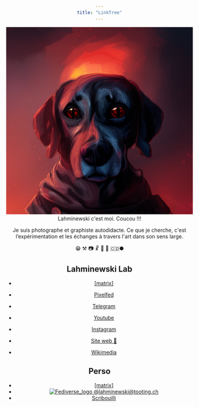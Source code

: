 ```yaml
---
title: "LinkTree"
---
```

<style>
body {
  text-align: center;
}
header, H1 {
    display: none;
}
main a {
  background-color: #888;
  padding: 15px;
  margint: 15px;
  width: 80%;
  text-align: center;
  border: 1px solid #d87c4bff;;
  border-radius: 9px;
  text-decoration: none
}
main ul {
  list-style-type: none;
  text-decoration: none;
  display: inline-block;
  margin: 15px;
  padding: 0;
  min-width: 350px;
  text-align: center
}

main li a {
  display: inline-block;
  font-size: 18px;
  color: #000;
  padding: 16px;
  text-decoration: none;
  text-align: center;
  text-decoration: none
}

main img {
  border-radius: 50%;
  max-width: 250px;
  display: block;
  margin-left: auto;
  margin-right: auto
}

/* Change the link color on hover */
main li a:hover {
  background-color: #444;
  color: #d87c4bff;
}
</style>

![Chien une sorte de proto-punk cohérent](images/chien.png)
Lahminewski c'est moi. Coucou !!!

Je suis photographe et graphiste autodidacte. Ce que je cherche, c'est l’expérimentation et les échanges à travers l'art dans son sens large. 

😁 ⚒️ 📷 ☧ 🎸 🐝 🇨🇩🌑

## Lahminewski Lab
* [[matrix]](https://matrix.to/#/#Lahminewski-lab:matrix.org)
* [Pixelfed](https://pixelfed.social/lahminewski.lab)
* [Telegram](https://t.me/lahminewskiLab)
* [Youtube](https://www.youtube.com/channel/UCZmTqaH_rHzGMmqvnW2eaTg)
* [Instagram](https://www.instagram.com/lahminewski.lab/)

* [Site web 🐝](https://lahminewski-lab.net/)
* [Wikimedia](http://commons.wikimedia.org/wiki/User:Lahminewski_Lab)

## Perso
* [[matrix]](https://matrix.to/#/@lahminewski:matrix.org)
* [![Fediverse_logo](https://upload.wikimedia.org/wikipedia/commons/thumb/3/30/Fediverse_logo_proposal_(mono_version).svg/30px-Fediverse_logo_proposal_(mono_version).svg.png) @lahminewski@tooting.ch](https://tooting.ch/@lahminewski) 
* [Scribouilli](https://lahminewski.github.io/note/)




